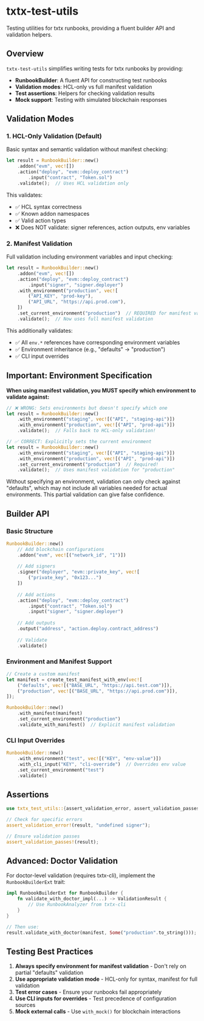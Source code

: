 # txtx-test-utils

Testing utilities for txtx runbooks, providing a fluent builder API and validation helpers.

## Overview

`txtx-test-utils` simplifies writing tests for txtx runbooks by providing:
- **RunbookBuilder**: A fluent API for constructing test runbooks
- **Validation modes**: HCL-only vs full manifest validation
- **Test assertions**: Helpers for checking validation results
- **Mock support**: Testing with simulated blockchain responses

## Validation Modes

### 1. HCL-Only Validation (Default)
Basic syntax and semantic validation without manifest checking:

```rust
let result = RunbookBuilder::new()
    .addon("evm", vec![])
    .action("deploy", "evm::deploy_contract")
        .input("contract", "Token.sol")
    .validate();  // Uses HCL validation only
```

This validates:
- ✅ HCL syntax correctness
- ✅ Known addon namespaces
- ✅ Valid action types
- ❌ Does NOT validate: signer references, action outputs, env variables

### 2. Manifest Validation
Full validation including environment variables and input checking:

```rust
let result = RunbookBuilder::new()
    .addon("evm", vec![])
    .action("deploy", "evm::deploy_contract")
        .input("signer", "signer.deployer")
    .with_environment("production", vec![
        ("API_KEY", "prod-key"),
        ("API_URL", "https://api.prod.com"),
    ])
    .set_current_environment("production")  // REQUIRED for manifest validation
    .validate();  // Now uses full manifest validation
```

This additionally validates:
- ✅ All `env.*` references have corresponding environment variables
- ✅ Environment inheritance (e.g., "defaults" → "production")
- ✅ CLI input overrides

## Important: Environment Specification

**When using manifest validation, you MUST specify which environment to validate against:**

```rust
// ❌ WRONG: Sets environments but doesn't specify which one
let result = RunbookBuilder::new()
    .with_environment("staging", vec![("API", "staging-api")])
    .with_environment("production", vec![("API", "prod-api")])
    .validate();  // Falls back to HCL-only validation!

// ✅ CORRECT: Explicitly sets the current environment
let result = RunbookBuilder::new()
    .with_environment("staging", vec![("API", "staging-api")])
    .with_environment("production", vec![("API", "prod-api")])
    .set_current_environment("production")  // Required!
    .validate();  // Uses manifest validation for "production"
```

Without specifying an environment, validation can only check against "defaults", which may not include all variables needed for actual environments. This partial validation can give false confidence.

## Builder API

### Basic Structure

```rust
RunbookBuilder::new()
    // Add blockchain configurations
    .addon("evm", vec![("network_id", "1")])
    
    // Add signers
    .signer("deployer", "evm::private_key", vec![
        ("private_key", "0x123...")
    ])
    
    // Add actions
    .action("deploy", "evm::deploy_contract")
        .input("contract", "Token.sol")
        .input("signer", "signer.deployer")
    
    // Add outputs
    .output("address", "action.deploy.contract_address")
    
    // Validate
    .validate()
```

### Environment and Manifest Support

```rust
// Create a custom manifest
let manifest = create_test_manifest_with_env(vec![
    ("defaults", vec![("BASE_URL", "https://api.test.com")]),
    ("production", vec![("BASE_URL", "https://api.prod.com")]),
]);

RunbookBuilder::new()
    .with_manifest(manifest)
    .set_current_environment("production")
    .validate_with_manifest()  // Explicit manifest validation
```

### CLI Input Overrides

```rust
RunbookBuilder::new()
    .with_environment("test", vec![("KEY", "env-value")])
    .with_cli_input("KEY", "cli-override")  // Overrides env value
    .set_current_environment("test")
    .validate()
```

## Assertions

```rust
use txtx_test_utils::{assert_validation_error, assert_validation_passes};

// Check for specific errors
assert_validation_error!(result, "undefined signer");

// Ensure validation passes
assert_validation_passes!(result);
```

## Advanced: Doctor Validation

For doctor-level validation (requires txtx-cli), implement the `RunbookBuilderExt` trait:

```rust
impl RunbookBuilderExt for RunbookBuilder {
    fn validate_with_doctor_impl(...) -> ValidationResult {
        // Use RunbookAnalyzer from txtx-cli
    }
}

// Then use:
result.validate_with_doctor(manifest, Some("production".to_string()));
```

## Testing Best Practices

1. **Always specify environment for manifest validation** - Don't rely on partial "defaults" validation
2. **Use appropriate validation mode** - HCL-only for syntax, manifest for full validation  
3. **Test error cases** - Ensure your runbooks fail appropriately
4. **Use CLI inputs for overrides** - Test precedence of configuration sources
5. **Mock external calls** - Use `with_mock()` for blockchain interactions